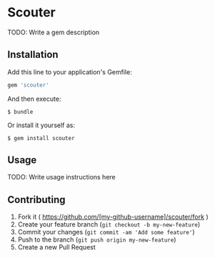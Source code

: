 # Scouter

TODO: Write a gem description

## Installation

Add this line to your application's Gemfile:

```ruby
gem 'scouter'
```

And then execute:

    $ bundle

Or install it yourself as:

    $ gem install scouter

## Usage

TODO: Write usage instructions here

## Contributing

1. Fork it ( https://github.com/[my-github-username]/scouter/fork )
2. Create your feature branch (`git checkout -b my-new-feature`)
3. Commit your changes (`git commit -am 'Add some feature'`)
4. Push to the branch (`git push origin my-new-feature`)
5. Create a new Pull Request
